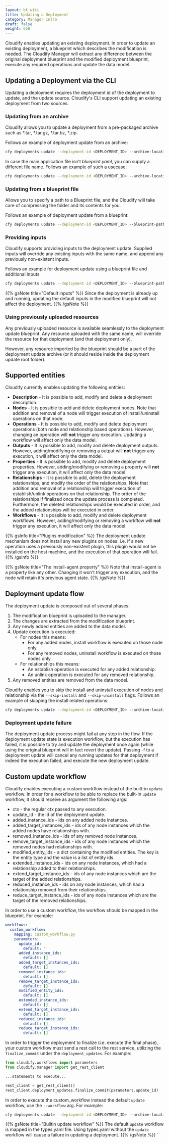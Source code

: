```yaml
---
layout: bt_wiki
title: Updating a Deployment
category: Manager Intro
draft: false
weight: 650
---
```


Cloudify enables updating an existing deployment. In order to update an existing deployment,
a blueprint which describes the modification is needed. The Cloudify Manager will
extract any difference between the original deployment blueprint and the modified deployment
blueprint, execute any required operations and update the data model.

## Updating a Deployment via the CLI
Updating a deployment requires the deployment id of the deployment to update,
and the update source. Cloudify's CLI support updating an existing deployment from two sources.

### Updating from an archive
Cloudify allows you to update a deployment from a pre-packaged archive such as *.tar, *.tar.gz, *.tar.bz, *.zip.

Follows an example of deployment update from an archive:

```bash
cfy deployments update --deployment-id <DEPLOYMENT_ID> --archive-location <ARCHIVE_LOCATION>
```

In case the main application file isn't *blueprint.yaml*, you can supply a different file name. Follows an example of such a usecase:

```bash
cfy deployments update --deployment-id <DEPLOYMENT_ID> --archive-location <ARCHIVE_LOCATION> --blueprint-filename <BLUEPRINT_FILENAME>
```

### Updating from a blueprint file
Allows you to specify a path to a Blueprint file, and the Cloudify will take care of compressing the folder and its contents for you.

Follows an example of deployment update from a blueprint:
```bash
cfy deployments update --deployment-id <DEPLOYMENT_ID> --blueprint-path <BLUEPRINT_FILE>
```

### Providing inputs
Cloudify supports providing inputs to the deployment update. Supplied inputs will override any existing
inputs with the same name, and append any previously non-existent inputs.

Follows an example for deployment update using a blueprint file and additional inputs
```bash
cfy deployments update --deployment-id <DEPLOYMENT_ID> --blueprint-path <BLUEPRINT_FILE> --inputs <INPUTS>
```

{{% gsNote title="Default inputs" %}}
Since the deployment is already up and running, updating the default inputs in the
modified blueprint will not affect the deployment.
{{% /gsNote %}}

### Using previously uploaded resources
Any previously uploaded resource is available seamlessly to the deployment update blueprint. Any resource
uploaded with the same name, will override the resource for that deployment (and that deployment only).

However, any resource imported by the blueprint should be a part of the deployment update archive (or it should
reside inside the deployment update root folder).

## Supported entities
Cloudify currently enables updating the following entities:

 * **Description** - It is possible to add, modify and delete a deployment description.
 * **Nodes** - It is possible to add and delete deployment nodes. Note that addition and removal
 of a node will trigger execution of install/uninstall operations on that node.
 * **Operations** - It is possible to add, modify and delete deployment operations (both node and
 relationship based operations). However, changing an operation will **not**
 trigger any execution. Updating a workflow will affect only the data model.
 * **Outputs** - It is possible to add, modify and delete deployment outputs. However,
 adding/modifying or removing a output will **not** trigger any execution, it
 will affect only the data model.
 * **Properties** - It is possible to add, modify and delete deployment properties. However,
 adding/modifying or removing a property will **not** trigger any execution, it
 will affect only the data model.
 * **Relationships** - It is possible to add, delete the deployment relationships, and modify the order of the relationships.
 Note that addition and removal of a relationship will trigger execution of establish/unlink operations on that relationship.
 The order of the relationships if finalized once the update process is completed. Furthermore, the deleted relationships
 would be executed in order, and the added relationships will be executed in order.
 * **Workflows** - It is possible to add, modify and delete deployment workflows. However,
 adding/modifying or removing a workflow will **not** trigger any execution, it
 will affect only the data model.

{{% gsInfo title="Plugins modification" %}}
The deployment update mechanism does not install any new plugins on nodes. i.e.
if a new operation uses a previously non-existent plugin, this plugin would not be installed
on the host machine, and the execution of that operation will fail.
{{% /gsInfo %}}

{{% gsNote title="The install-agent property" %}}
Note that install-agent is a property like any other. Changing it won't trigger any
execution, and the node will retain it's previous agent state.
{{% /gsNote %}}


## Deployment update flow
The deployment update is composed out of several phases:

 1. The modification blueprint is uploaded to the manager.
 2. The changes are extracted from the modification blueprint.
 3. Any newly added entities are added to the data model.
 4. Update execution is executed:
    * For nodes this means:
        * For any added nodes, install workflow is executed on those node only.
        * For any removed nodes, uninstall workflow is executed on those nodes only.
    * For relationships this means:
        * An establish operation is executed for any added relationship.
        * An unlink operation is executed for any removed relationship.
 5. Any removed entities are removed from the data model.

Cloudify enables you to skip the install and uninstall execution of nodes and relationship
via the `--skip-install` and `--skip-uninstall` flags.
Follows an example of skipping the install related operations:
```bash
cfy deployments update --deployment-id <DEPLOYMENT_ID> --archive-location <ARCHIVE_LOCATION> --skip-install
```

### Deployment update failure
The deployment update process might fail at any step in the flow. If the deployment update state is execution workflow,
but the execution has failed, it is possible to try and update the deployment once again (while using the original blueprint
will in fact revert the update). Passing -f to a deployment update will cancel any running updates for that deployment
if indeed the execution failed, and execute the new deployment update.

## Custom update workflow
Cloudify enables executing a custom workflow instead of the built-in `update` workflow.
In order for a workflow to be able to replace the built-in `update` workflow, it should
receive as argument the following args:

 * ctx - the regular ctx passed to any execution.
 * update_id - the id of the deployment update.
 * added_instance_ids - ids on any added node instances.
 * added_target_instances_ids - ids of any node instances which the added nodes have relationships with.
 * removed_instance_ids - ids of any removed node instances.
 * remove_target_instance_ids - ids of any node instances which the removed nodes had relationships with.
 * modified_entity_ids - a dict containing the modified entities. The key is the entity type and the value
 is a list of entity ids.
 * extended_instance_ids - ids on any node instances, which had a relationship added to their relationships.
 * extend_target_instance_ids - ids of any node instances which are the target of the added relationships.
 * reduced_instance_ids - ids on any node instances, which had a relationship removed from their relationships.
 * reduce_target_instance_ids - ids of any node instances which are the target of the removed relationships.

In order to use a custom workflow, the workflow should be mapped in the blueprint. For example:
```yaml
workflows:
  custom_workflow:
    mapping: custom_workflow.py
    parameters:
      update_id:
        default: ''
      added_instance_ids:
        default: []
      added_target_instances_ids:
        default: []
      removed_instance_ids:
        default: []
      remove_target_instance_ids:
        default: []
      modified_entity_ids:
        default: []
      extended_instance_ids:
        default: []
      extend_target_instance_ids:
        default: []
      reduced_instance_ids:
        default: []
      reduce_target_instance_ids:
        default: []
```

In order to trigger the deployment to finalize (i.e. execute the final phase), your custom workflow must send
a rest call to the rest service, utilizing the `finalize_commit` under the `deployment_updates`. For example:

```python
from cloudify.workflows import parameters
from cloudify.manager import get_rest_client

...statements to execute...

rest_client = get_rest_client()
rest_client.deployment_updates.finalize_commit(parameters.update_id)
```

In order to execute the custom_workflow instead the default `update` workflow, use the `--workflow` arg. For example:

```bash
cfy deployments update --deployment-id <DEPLOYMENT_ID> --archive-location <ARCHIVE_LOCATION> --workflow custom_workflow
```

{{% gsNote title="Builtin update workflow" %}}
The default `update` workflow is mapped in the types.yaml file. Using types.yaml without
the `update` workflow will cause a failure in updating a deployment.
{{% /gsNote %}}
`
